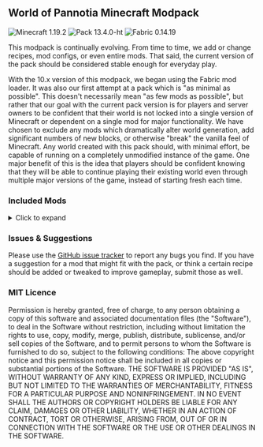## World of Pannotia Minecraft Modpack

![Minecraft 1.19.2](https://img.shields.io/badge/Minecraft-1.19.2-3a6.svg?style=flat-square)
![Pack 13.4.0-ht](https://img.shields.io/badge/Pack-13.4.0--ht-blue.svg?style=flat-square)
![Fabric 0.14.19](https://img.shields.io/badge/Fabric-0.14.19-c39.svg?style=flat-square)

This modpack is continually evolving. From time to time, we add or change recipes, mod configs, or even entire mods.
That said, the current version of the pack should be considered stable enough for everyday play.

With the 10.x version of this modpack, we began using the Fabric mod loader. It was also our
first attempt at a pack which is "as minimal as possible". This doesn't necessarily mean "as few
mods as possible", but rather that our goal with the current pack version is for players and server
owners to be confident that their world is not locked into a single version of Minecraft or
dependent on a single mod for major functionality. We have chosen to exclude any mods which
dramatically alter world generation, add significant numbers of new blocks, or otherwise "break" the
vanilla feel of Minecraft. Any world created with this pack should, with minimal effort, be capable
of running on a completely unmodified instance of the game. One major benefit of this is the idea
that players should be confident knowing that they will be able to continue playing their existing
world even through multiple major versions of the game, instead of starting fresh each time.

### Included Mods

<details>
    <summary>Click to expand</summary>
    <ul>
        <li><a href="https://www.curseforge.com/minecraft/mc-mods/actually-useful-smithing-table-fabric">Actually Useful Smithing Table [Fabric] (by zekk051)</a></li>
        <li><a href="https://www.curseforge.com/minecraft/mc-mods/additional-bars-fabric">Additional Bars [FABRIC] (by Gamma1772)</a></li>
        <li><a href="https://www.curseforge.com/minecraft/mc-mods/advanced-netherite-fabric">Advanced Netherite [FABRIC] (by AutovwDev)</a></li>
        <li><a href="https://www.curseforge.com/minecraft/mc-mods/advancedreborn">Advanced Reborn (Fabric) (by pitan76)</a></li>
        <li><a href="https://www.curseforge.com/minecraft/mc-mods/advancement-frames">Advancement Frames (by MehVahdJukaar)</a></li>
        <li><a href="https://www.curseforge.com/minecraft/mc-mods/advancement-screenshot">Advancement Screenshot (by Serilum)</a></li>
        <li><a href="https://www.curseforge.com/minecraft/mc-mods/advancementinfo">AdvancementInfo (by Giselbaer)</a></li>
        <li><a href="https://www.curseforge.com/minecraft/mc-mods/alivent-messenger">Aliven't Messenger (by A11v1r15)</a></li>
        <li><a href="https://www.curseforge.com/minecraft/mc-mods/all-arrows-infinity-fix">All Arrows Infinity Fix (by Jackbusters1)</a></li>
        <li><a href="https://www.curseforge.com/minecraft/mc-mods/all-stackable">AllStackable (Fabric) (by Conn_Lost)</a></li>
        <li><a href="https://www.curseforge.com/minecraft/mc-mods/amecs">Amecs (Fabric) (by Siphalor)</a></li>
        <li><a href="https://www.curseforge.com/minecraft/mc-mods/animal-feeding-trough">Animal Feeding Trough [Fabric | Forge | Quilt] (by Slexom)</a></li>
        <li><a href="https://www.curseforge.com/minecraft/mc-mods/animatica">Animatica (by FoundationGames)</a></li>
        <li><a href="https://www.curseforge.com/minecraft/mc-mods/antighost">AntiGhost (by Giselbaer)</a></li>
        <li><a href="https://www.curseforge.com/minecraft/mc-mods/appleskin">AppleSkin (by squeek502)</a></li>
        <li><a href="https://www.curseforge.com/minecraft/mc-mods/applied-botanics-addon">Applied Botanics Addon (by ramidzkh)</a></li>
        <li><a href="https://www.curseforge.com/minecraft/mc-mods/applied-energistics-2">Applied Energistics 2 (by AlgorithmX2)</a></li>
        <li><a href="https://www.curseforge.com/minecraft/mc-mods/architectury-api">Architectury API (Fabric/Forge) (by shedaniel)</a></li>
        <li><a href="https://www.curseforge.com/minecraft/mc-mods/arrp">ARRP (by one_point_o)</a></li>
        <li><a href="https://www.curseforge.com/minecraft/mc-mods/audioplayer">AudioPlayer (by henkelmax)</a></li>
        <li><a href="https://www.curseforge.com/minecraft/mc-mods/autorun-fabric">AutoRun (Fabric) (by Emonadeo)</a></li>
        <li><a href="https://www.curseforge.com/minecraft/mc-mods/axolotl-bucket-fix">Axolotl Bucket Fix (by colderlavalamp)</a></li>
        <li><a href="https://www.curseforge.com/minecraft/mc-mods/badpackets">bad packets (by badasintended)</a></li>
        <li><a href="https://www.curseforge.com/minecraft/mc-mods/balm-fabric">Balm (Fabric Edition) (by BlayTheNinth)</a></li>
        <li><a href="https://www.curseforge.com/minecraft/mc-mods/bartering-station">Bartering Station (by Fuzs_)</a></li>
        <li><a href="https://www.curseforge.com/minecraft/mc-mods/bclib">BCLib (by Quiqueck)</a></li>
        <li><a href="https://www.curseforge.com/minecraft/mc-mods/beenfo">Beenfo (by Giselbaer)</a></li>
        <li><a href="https://www.curseforge.com/minecraft/mc-mods/better-beacon">Better Beacon / Conduit (by sfort__)</a></li>
        <li><a href="https://www.curseforge.com/minecraft/mc-mods/better-mount-hud">Better Mount HUD (by Lortseam_)</a></li>
        <li><a href="https://www.curseforge.com/minecraft/mc-mods/better-ping-display-fabric">Better Ping Display [Fabric] (by Quintinity)</a></li>
        <li><a href="https://www.curseforge.com/minecraft/mc-mods/better-spawner-control">Better Spawner Control (by Serilum)</a></li>
        <li><a href="https://www.curseforge.com/minecraft/mc-mods/better-than-mending">Better Than Mending (by legobmw99)</a></li>
        <li><a href="https://www.curseforge.com/minecraft/mc-mods/better-third-person">Better Third Person (by Socolio)</a></li>
        <li><a href="https://www.curseforge.com/minecraft/mc-mods/blockmeterfabric">BlockMeterFabric (by ModProg)</a></li>
        <li><a href="https://www.curseforge.com/minecraft/mc-mods/boat-item-view">Boat Item View (by 50ap5ud5)</a></li>
        <li><a href="https://www.curseforge.com/minecraft/mc-mods/bobby">Bobby (by Johni0702)</a></li>
        <li><a href="https://www.curseforge.com/minecraft/mc-mods/bookshelf">Bookshelf (by DarkhaxDev)</a></li>
        <li><a href="https://www.curseforge.com/minecraft/mc-mods/borderless-mining">Borderless Mining (by comp500)</a></li>
        <li><a href="https://www.curseforge.com/minecraft/mc-mods/bosses-of-mass-destruction">Bosses of Mass Destruction (by Barribob)</a></li>
        <li><a href="https://www.curseforge.com/minecraft/mc-mods/botania-fabric">Botania (Fabric/Quilt) (by williewillus)</a></li>
        <li><a href="https://www.curseforge.com/minecraft/mc-mods/botany-pots">Botany Pots (by DarkhaxDev)</a></li>
        <li><a href="https://www.curseforge.com/minecraft/mc-mods/botany-pots-tiers">Botany Pots Tiers (by Ultramegaaa)</a></li>
        <li><a href="https://www.curseforge.com/minecraft/mc-mods/bottle-your-xp">Bottle Your Xp (by Serilum)</a></li>
        <li><a href="https://www.curseforge.com/minecraft/mc-mods/bottled-air">Bottled Air (by Serilum)</a></li>
        <li><a href="https://www.curseforge.com/minecraft/mc-mods/bottled-allays">Bottled Allays (by cyborg_pigeon)</a></li>
        <li><a href="https://www.curseforge.com/minecraft/mc-mods/bow-infinity-fix">Bow Infinity Fix (Forge/Fabric) (by Parker8283)</a></li>
        <li><a href="https://www.curseforge.com/minecraft/mc-mods/brewin-and-chewin-fabric">Brewin' And Chewin' [Fabric] (by MrSterner_)</a></li>
        <li><a href="https://www.curseforge.com/minecraft/mc-mods/building-wands">Building Wands (by nicguzzo)</a></li>
        <li><a href="https://www.curseforge.com/minecraft/mc-mods/capes">Fabric Capes (by VictorKohler)</a></li>
        <li><a href="https://www.curseforge.com/minecraft/mc-mods/cardinal-components">Cardinal Components (by UpcraftLP)</a></li>
        <li><a href="https://www.curseforge.com/minecraft/mc-mods/carpet">Carpet (by gnembon)</a></li>
        <li><a href="https://www.curseforge.com/minecraft/mc-mods/carpet-extra">Carpet Extra (by gnembon)</a></li>
        <li><a href="https://www.curseforge.com/minecraft/mc-mods/cauldron-dyeing">Cauldron Dyeing (by TibiNonEst)</a></li>
        <li><a href="https://www.curseforge.com/minecraft/mc-mods/charcoalplus">Charcoal+ [Fabric] (by Apis035)</a></li>
        <li><a href="https://www.curseforge.com/minecraft/mc-mods/charm-of-undying-fabric">Charm of Undying (Fabric 1.16.1 - 1.19.2) (by TheIllusiveC4)</a></li>
        <li><a href="https://www.curseforge.com/minecraft/mc-mods/chat-up">Chat Up! (by gnembon)</a></li>
        <li><a href="https://www.curseforge.com/minecraft/mc-mods/cherished-worlds-fabric">Cherished Worlds (Fabric 1.16.1 - 1.19.2) (by TheIllusiveC4)</a></li>
        <li><a href="https://www.curseforge.com/minecraft/mc-mods/cit-resewn">CIT Resewn (by SHsuperCM)</a></li>
        <li><a href="https://www.curseforge.com/minecraft/mc-mods/cleancut">CleanCut (by Rongmario)</a></li>
        <li><a href="https://www.curseforge.com/minecraft/mc-mods/cleanview-fabric">CleanView (Fabric) (by LainMI)</a></li>
        <li><a href="https://www.curseforge.com/minecraft/mc-mods/cloth-api">Cloth API (Fabric) (by shedaniel)</a></li>
        <li><a href="https://www.curseforge.com/minecraft/mc-mods/cloth-config">Cloth Config API (Fabric/Forge) (by shedaniel)</a></li>
        <li><a href="https://www.curseforge.com/minecraft/mc-mods/clumps">Clumps (by Jaredlll08)</a></li>
        <li><a href="https://www.curseforge.com/minecraft/mc-mods/collective">Collective (by Serilum)</a></li>
        <li><a href="https://www.curseforge.com/minecraft/mc-mods/colormatic">Colormatic (by kwertiTheCats)</a></li>
        <li><a href="https://www.curseforge.com/minecraft/mc-mods/comforts-fabric">Comforts (by TheIllusiveC4)</a></li>
        <li><a href="https://www.curseforge.com/minecraft/mc-mods/companion-fabric">Companion 🐕 (Fabric) (by Snownee_)</a></li>
        <li><a href="https://www.curseforge.com/minecraft/mc-mods/completeconfig">CompleteConfig (by Lortseam_)</a></li>
        <li><a href="https://www.curseforge.com/minecraft/mc-mods/compostables">Compostables (by yGlobalista)</a></li>
        <li><a href="https://www.curseforge.com/minecraft/mc-mods/composter-recomposted">Composter: ReComposted (by wondiws98)</a></li>
        <li><a href="https://www.curseforge.com/minecraft/mc-mods/concrete-conversion">Concrete Conversion (by mrp_v2)</a></li>
        <li><a href="https://www.curseforge.com/minecraft/mc-mods/conduits-prevent-drowned">Conduits Prevent Drowned (by Serilum)</a></li>
        <li><a href="https://www.curseforge.com/minecraft/mc-mods/conjuring">Conjuring (by gliscowo)</a></li>
        <li><a href="https://www.curseforge.com/minecraft/mc-mods/continuity">Continuity (by Pepper_Bell)</a></li>
        <li><a href="https://www.curseforge.com/minecraft/mc-mods/copper-hopper">Copper Hopper (by pcal43)</a></li>
        <li><a href="https://www.curseforge.com/minecraft/mc-mods/couplings">Couplings (by HeckinChloe)</a></li>
        <li><a href="https://www.curseforge.com/minecraft/mc-mods/crafting-tweaks-fabric">Crafting Tweaks (Fabric Edition) (by BlayTheNinth)</a></li>
        <li><a href="https://www.curseforge.com/minecraft/mc-mods/crawl">Crawl (Fabric) (by fewizz_)</a></li>
        <li><a href="https://www.curseforge.com/minecraft/mc-mods/croptopia">Croptopia (by thethonk)</a></li>
        <li><a href="https://www.curseforge.com/minecraft/mc-mods/crying-portals">Crying Portals (by Serilum)</a></li>
        <li><a href="https://www.curseforge.com/minecraft/mc-mods/custom-entity-models-cem">Custom Entity Models (CEM) (by dorianpb)</a></li>
        <li><a href="https://www.curseforge.com/minecraft/mc-mods/cycle-paintings">Cycle Paintings (by Serilum)</a></li>
        <li><a href="https://www.curseforge.com/minecraft/mc-mods/daily-dad">Daily Dad (by Mrbysco)</a></li>
        <li><a href="https://www.curseforge.com/minecraft/mc-mods/dank-storage-fabric">Dank Storage Fabric (by tfarecnim)</a></li>
        <li><a href="https://www.curseforge.com/minecraft/mc-mods/dark-paintings">Dark Paintings (by DarkhaxDev)</a></li>
        <li><a href="https://www.curseforge.com/minecraft/mc-mods/dark-utilities">Dark Utilities (by DarkhaxDev)</a></li>
        <li><a href="https://www.curseforge.com/minecraft/mc-mods/debugify">Debugify (by XanderIsDev)</a></li>
        <li><a href="https://www.curseforge.com/minecraft/mc-mods/decorative-blocks">Decorative Blocks (by stohun)</a></li>
        <li><a href="https://www.curseforge.com/minecraft/mc-mods/deeperdarker">Deeper and Darker (by KyaniteMods)</a></li>
        <li><a href="https://www.curseforge.com/minecraft/mc-mods/deepslate-instamine">Deepslate Instamine - Fabric/Forge (by nicguzzo)</a></li>
        <li><a href="https://www.curseforge.com/minecraft/mc-mods/deepslatecutting">DeepslateCutting (by NoComment1105)</a></li>
        <li><a href="https://www.curseforge.com/minecraft/mc-mods/diggus-maximus">Diggus Maximus (by Kyrptonaught)</a></li>
        <li><a href="https://www.curseforge.com/minecraft/mc-mods/discontinuous-beacon-beams">Discontinuous Beacon Beams (by supersaiyansubtlety)</a></li>
        <li><a href="https://www.curseforge.com/minecraft/mc-mods/dismount-entity">Dismount Entity (by Serilum)</a></li>
        <li><a href="https://beta.curseforge.com/minecraft/mc-mods/doodads-fabric">Doodads [Fabric] (by thearcanepigeon)</a></li>
        <li><a href="https://www.curseforge.com/minecraft/mc-mods/dynamic-fps">Dynamic FPS (by juliand665)</a></li>
        <li><a href="https://www.curseforge.com/minecraft/mc-mods/easy-magic">Easy Magic (by Fuzs_)</a></li>
        <li><a href="https://www.curseforge.com/minecraft/mc-mods/eden-ring">Eden Ring (by paulevs)</a></li>
        <li><a href="https://www.curseforge.com/minecraft/mc-mods/edibles">Edibles (by Serilum)</a></li>
        <li><a href="https://www.curseforge.com/minecraft/mc-mods/effectsleft-fabric">EffectsLeft (Fabric/Quilt) (by CoolSimulations)</a></li>
        <li><a href="https://www.curseforge.com/minecraft/mc-mods/elytra-slot-fabric">Elytra Slot (Fabric) (by TheIllusiveC4)</a></li>
        <li><a href="https://www.curseforge.com/minecraft/mc-mods/emerald-geodes">More Geodes (by TheDeathlyCow)</a></li>
        <li><a href="https://www.curseforge.com/minecraft/mc-mods/enchancement">Enchancement (by MoriyaShiine)</a></li>
        <li><a href="https://www.curseforge.com/minecraft/mc-mods/enchant-the-rainbow">Enchant the Rainbow (by Pepperoni__Jabroni__)</a></li>
        <li><a href="https://www.curseforge.com/minecraft/mc-mods/enchantment-descriptions">Enchantment Descriptions (by DarkhaxDev)</a></li>
        <li><a href="https://www.curseforge.com/minecraft/mc-mods/enchantment-numbers-fix">Enchantment Numbers Fix (by chimericdream)</a></li>
        <li><a href="https://www.curseforge.com/minecraft/mc-mods/end-goblin-traders-fabric">End Goblin Traders (Fabric) (by jab125twitchy)</a></li>
        <li><a href="https://www.curseforge.com/minecraft/mc-mods/enhanced-block-entities">Enhanced Block Entities (by FoundationGames)</a></li>
        <li><a href="https://www.curseforge.com/minecraft/mc-mods/enhanced-mob-spawners">Enhanced Mob Spawners (by BR4NDER5)</a></li>
        <li><a href="https://www.curseforge.com/minecraft/mc-mods/entityculling">Entity Culling Fabric/Forge (by tr9zw)</a></li>
        <li><a href="https://www.curseforge.com/minecraft/mc-mods/entity-texture-features-fabric">Entity Texture Features - [Fabric & Forge] (by traben_0)</a></li>
        <li><a href="https://www.curseforge.com/minecraft/mc-mods/expanded-delight">Expanded Delight [Fabric] (by ianm1647)</a></li>
        <li><a href="https://www.curseforge.com/minecraft/mc-mods/explorers-compass">Explorer's Compass (by Chaosyr)</a></li>
        <li><a href="https://www.curseforge.com/minecraft/mc-mods/extended-bone-meal">Extended Bone Meal (by Serilum)</a></li>
        <li><a href="https://www.curseforge.com/minecraft/mc-mods/extra-origins">Extra Origins (by MoriyaShiine)</a></li>
        <li><a href="https://www.curseforge.com/minecraft/mc-mods/extreme-sound-muffler-fabric-official">Extreme sound muffler (Fabric) Official (by LeoBeliik)</a></li>
        <li><a href="https://www.curseforge.com/minecraft/mc-mods/fabricskyboxes">FabricSkyboxes (by AMereBagatelle)</a></li>
        <li><a href="https://www.curseforge.com/minecraft/mc-mods/fabricskyboxes-interop">FabricSkyBoxes Interop (by FlashyReese)</a></li>
        <li><a href="https://www.curseforge.com/minecraft/mc-mods/fabric-api">Fabric API (by modmuss50)</a></li>
        <li><a href="https://www.curseforge.com/minecraft/mc-mods/fabric-dispenser-cauldron">Fabric Dispenser Cauldron (by Frekvens1)</a></li>
        <li><a href="https://www.curseforge.com/minecraft/mc-mods/fabric-furnaces">Fabric Furnaces (by Draylar1)</a></li>
        <li><a href="https://www.curseforge.com/minecraft/mc-mods/fabric-language-kotlin">Fabric Language Kotlin (by modmuss50)</a></li>
        <li><a href="https://www.curseforge.com/minecraft/mc-mods/fabric-reinforced-obsidian">Fabric Reinforced Obsidian (by yGlobalista)</a></li>
        <li><a href="https://www.curseforge.com/minecraft/mc-mods/fabric-rings-of-ascension">Rings of Ascension (Fabric) (by Focamacho)</a></li>
        <li><a href="https://www.curseforge.com/minecraft/mc-mods/fabrishot">Fabrishot (by ramidzkh)</a></li>
        <li><a href="https://www.curseforge.com/minecraft/mc-mods/falling-leaves-fabric">Falling Leaves (Fabric) (by RandomMcSomethin)</a></li>
        <li><a href="https://www.curseforge.com/minecraft/mc-mods/fancysporeblossom">FancySporeBlossom (by VoidedMirror)</a></li>
        <li><a href="https://www.curseforge.com/minecraft/mc-mods/farmers-delight-fabric">Farmer's Delight [Fabric] (by NewHoryzon)</a></li>
        <li><a href="https://www.curseforge.com/minecraft/mc-mods/ferritecore-fabric">FerriteCore (Fabric) (by malte0811)</a></li>
        <li><a href="https://www.curseforge.com/minecraft/mc-mods/fire-spread-tweaks">Fire Spread Tweaks (by Serilum)</a></li>
        <li><a href="https://www.curseforge.com/minecraft/mc-mods/fix-experience-bug">Fix Experience Bug (now with FABRIC and FORGE versions) (by MacTso)</a></li>
        <li><a href="https://www.curseforge.com/minecraft/mc-mods/flower-patch">Flower Patch (by Mrbysco)</a></li>
        <li><a href="https://www.curseforge.com/minecraft/mc-mods/forge-config-api-port-fabric">Forge Config API Port (by Fuzs_)</a></li>
        <li><a href="https://www.curseforge.com/minecraft/mc-mods/frame-api">🔨 Frame API (by andantet)</a></li>
        <li><a href="https://www.curseforge.com/minecraft/mc-mods/gamma-utils">Gamma Utils (by Sjouwer)</a></li>
        <li><a href="https://www.curseforge.com/minecraft/mc-mods/geckolib">GeckoLib (by ThanosGecko)</a></li>
        <li><a href="https://www.curseforge.com/minecraft/mc-mods/goblin-traders-fabric">Goblin Traders (Fabric) (by jab125twitchy)</a></li>
        <li><a href="https://www.curseforge.com/minecraft/mc-mods/grass-seeds">Grass Seeds (by Serilum)</a></li>
        <li><a href="https://www.curseforge.com/minecraft/mc-mods/grind-enchantments">Grind Enchantments (by mschae23)</a></li>
        <li><a href="https://www.curseforge.com/minecraft/mc-mods/guard-villagers-fabric">Guard Villagers (Fabric/Quilt) (by MrSterner_)</a></li>
        <li><a href="https://www.curseforge.com/minecraft/mc-mods/gui-followers">GUI Followers (by Serilum)</a></li>
        <li><a href="https://www.curseforge.com/minecraft/mc-mods/hand-over-your-items">Hand Over Your Items (by Serilum)</a></li>
        <li><a href="https://www.curseforge.com/minecraft/mc-mods/health-overlay-fabric">Health Overlay (Fabric) (by Terrails)</a></li>
        <li><a href="https://www.curseforge.com/minecraft/mc-mods/hearty-trinkets">Hearty Trinkets (by traverse_joe)</a></li>
        <li><a href="https://www.curseforge.com/minecraft/mc-mods/here-be-no-dragons">Here be no Dragons! (by kb1000)</a></li>
        <li><a href="https://www.curseforge.com/minecraft/mc-mods/hoe-tweaks">Hoe Tweaks (by Serilum)</a></li>
        <li><a href="https://www.curseforge.com/minecraft/mc-mods/hopper-xtreme">Hopper X-Treme (by chimericdream)</a></li>
        <li><a href="https://www.curseforge.com/minecraft/mc-mods/horsestatsvanilla">Horse Stats Vanilla (Fabric) (by TeaJ4y)</a></li>
        <li><a href="https://www.curseforge.com/minecraft/mc-mods/ice-prevents-crop-growth">Ice Prevents Crop Growth (by Serilum)</a></li>
        <li><a href="https://www.curseforge.com/minecraft/mc-mods/iceberg-fabric">Iceberg [Fabric] (by Grend_G)</a></li>
        <li><a href="https://www.curseforge.com/minecraft/mc-mods/immersive-weathering-fabric">Immersive Weathering [FABRIC] (by OrdanaryMods)</a></li>
        <li><a href="https://www.curseforge.com/minecraft/mc-mods/incendium">Incendium (by Starmute)</a></li>
        <li><a href="https://www.curseforge.com/minecraft/mc-mods/indium">Indium (by comp500)</a></li>
        <li><a href="https://www.curseforge.com/minecraft/mc-mods/infinity-water-bucket">Infinity Water Bucket (by CoolSimulations)</a></li>
        <li><a href="https://www.curseforge.com/minecraft/mc-mods/ingredient-extension-api">Ingredient Extension API (by Jaredlll08)</a></li>
        <li><a href="https://www.curseforge.com/minecraft/mc-mods/inventory-profiles-next">Inventory Profiles Next (by mirinimi)</a></li>
        <li><a href="https://www.curseforge.com/minecraft/mc-mods/inventory-totem">Inventory Totem (by Serilum)</a></li>
        <li><a href="https://www.curseforge.com/minecraft/mc-mods/item-highlighter-fabric">Item Highlighter [Fabric] (by Grend_G)</a></li>
        <li><a href="https://www.curseforge.com/minecraft/mc-mods/item-model-fix">Item Model Fix (Fabric) (by Pepper_Bell)</a></li>
        <li><a href="https://www.curseforge.com/minecraft/mc-mods/jamlib">JamLib (by jamalam360)</a></li>
        <li><a href="https://www.curseforge.com/minecraft/mc-mods/just-player-heads">Just Player Heads (by Serilum)</a></li>
        <li><a href="https://www.curseforge.com/minecraft/mc-mods/keep-my-soil-tilled">Keep My Soil Tilled (by Serilum)</a></li>
        <li><a href="https://www.curseforge.com/minecraft/mc-mods/keepheadnames">Keep Head Names (Fabric/Forge) (by Fourmisain)</a></li>
        <li><a href="https://www.curseforge.com/minecraft/mc-mods/kelp-fertilizer">Kelp Fertilizer (by Serilum)</a></li>
        <li><a href="https://www.curseforge.com/minecraft/mc-mods/kiwi-fabric">Kiwi 🥝 (Fabric) (by Snownee_)</a></li>
        <li><a href="https://www.curseforge.com/minecraft/mc-mods/kleeslabs-fabric">KleeSlabs (Fabric Edition) (by BlayTheNinth)</a></li>
        <li><a href="https://www.curseforge.com/minecraft/mc-mods/kubejs">KubeJS (by LatvianModder)</a></li>
        <li><a href="https://www.curseforge.com/minecraft/mc-mods/lambdabettergrass">LambdaBetterGrass (by LambdAurora)</a></li>
        <li><a href="https://www.curseforge.com/minecraft/mc-mods/lambdynamiclights">LambDynamicLights (by LambdAurora)</a></li>
        <li><a href="https://www.curseforge.com/minecraft/mc-mods/language-reload">Language Reload (by Jerozgen)</a></li>
        <li><a href="https://www.curseforge.com/minecraft/mc-mods/lazydfu">LazyDFU (by tuxed)</a></li>
        <li><a href="https://www.curseforge.com/minecraft/mc-mods/lets-do-wine">Let's do Wine! (by satisfyL)</a></li>
        <li><a href="https://www.curseforge.com/minecraft/mc-mods/libipn">libIPN (by mirinimi)</a></li>
        <li><a href="https://www.curseforge.com/minecraft/mc-mods/linked-storage">Linked Storage (by Kyrptonaught)</a></li>
        <li><a href="https://www.curseforge.com/minecraft/mc-mods/litematica">Litematica (by masady)</a></li>
        <li><a href="https://www.curseforge.com/minecraft/mc-mods/litematica-tool">Litematica Tool (Forge and Fabric) (by finndog_123)</a></li>
        <li><a href="https://www.curseforge.com/minecraft/mc-mods/lithium">Lithium (Fabric) (by jellysquid3_)</a></li>
        <li><a href="https://www.curseforge.com/minecraft/mc-mods/lootr-fabric">Lootr (Fabric) (by Noobanidus)</a></li>
        <li><a href="https://www.curseforge.com/minecraft/mc-mods/luggage">Luggage (by GizmoTheMoonPig)</a></li>
        <li><a href="https://www.curseforge.com/minecraft/mc-mods/macaws-bridges">Macaw's Bridges (by sketch_macaw)</a></li>
        <li><a href="https://www.curseforge.com/minecraft/mc-mods/macaws-doors">Macaw's Doors (by sketch_macaw)</a></li>
        <li><a href="https://www.curseforge.com/minecraft/mc-mods/macaws-fences-and-walls">Macaw's Fences and Walls (by sketch_macaw)</a></li>
        <li><a href="https://www.curseforge.com/minecraft/mc-mods/macaws-paths-and-pavings">Macaw's Paths and Pavings (by sketch_macaw)</a></li>
        <li><a href="https://www.curseforge.com/minecraft/mc-mods/macaws-windows">Macaw's Windows (by sketch_macaw)</a></li>
        <li><a href="https://www.curseforge.com/minecraft/mc-mods/magnum-torch-forge">Magnum Torch (by Fuzs_)</a></li>
        <li><a href="https://www.curseforge.com/minecraft/mc-mods/main-menu-credits">Main Menu Credits (by XanderIsDev)</a></li>
        <li><a href="https://www.curseforge.com/minecraft/mc-mods/malilib">MaLiLib (by masady)</a></li>
        <li><a href="https://www.curseforge.com/minecraft/mc-mods/mavapi">More Axolotl Variants API (by AkashiiKun69)</a></li>
        <li><a href="https://www.curseforge.com/minecraft/mc-mods/mavm">More Axolotl Variants Mod (by AkashiiKun69)</a></li>
        <li><a href="https://www.curseforge.com/minecraft/mc-mods/mcpitanlibarch">MCPitanLibarch (Fabric/Forge) (by pitan76)</a></li>
        <li><a href="https://www.curseforge.com/minecraft/mc-mods/mega-cells">MEGA Cells (by 62831853)</a></li>
        <li><a href="https://www.curseforge.com/minecraft/mc-mods/megane">megane (by badasintended)</a></li>
        <li><a href="https://www.curseforge.com/minecraft/mc-mods/memoryleakfix">MemoryLeakFix (by FX_PR0CESS)</a></li>
        <li><a href="https://www.curseforge.com/minecraft/mc-mods/midnightlib">MidnightLib (by TeamMidnightDust)</a></li>
        <li><a href="https://www.curseforge.com/minecraft/mc-mods/minekea-fabric">Minekea (Fabric) (by chimericdream)</a></li>
        <li><a href="https://www.curseforge.com/minecraft/mc-mods/miniblock-merchants">Miniblock Merchants (by chimericdream)</a></li>
        <li><a href="https://www.curseforge.com/minecraft/mc-mods/minihud">MiniHUD (by masady)</a></li>
        <li><a href="https://www.curseforge.com/minecraft/mc-mods/mmmmmmmmmmmm">MmmMmmMmmMmm (Target Dummy) (by MehVahdJukaar)</a></li>
        <li><a href="https://www.curseforge.com/minecraft/mc-mods/mob-catcher-fabric">Mob Catcher [FABRIC/FORGE] (by kwpugh)</a></li>
        <li><a href="https://www.curseforge.com/minecraft/mc-mods/modmenu">Mod Menu (by ProspectorDev)</a></li>
        <li><a href="https://www.curseforge.com/minecraft/mc-mods/more-banner-features">More Banner Features (by KxmischesDomi)</a></li>
        <li><a href="https://www.curseforge.com/minecraft/mc-mods/more-banner-layers">More banner layers (by MisionThi)</a></li>
        <li><a href="https://www.curseforge.com/minecraft/mc-mods/more-brewable-potions">More Brewable Potions (by MR_LOLF_)</a></li>
        <li><a href="https://www.curseforge.com/minecraft/mc-mods/more-frogs-fabric">More Frogs - Fabric/Quilt/Forge (by frikinjay1)</a></li>
        <li><a href="https://www.curseforge.com/minecraft/mc-mods/more-villagers-fabric">More Villagers [Fabric] (by SameDifferent)</a></li>
        <li><a href="https://www.curseforge.com/minecraft/mc-mods/naturally-charged-creepers">Naturally Charged Creepers (by Serilum)</a></li>
        <li><a href="https://www.curseforge.com/minecraft/mc-mods/natures-compass">Nature's Compass (by Chaosyr)</a></li>
        <li><a href="https://www.curseforge.com/minecraft/mc-mods/netherportalfix-fabric">NetherPortalFix (Fabric Edition) (by BlayTheNinth)</a></li>
        <li><a href="https://www.curseforge.com/minecraft/mc-mods/nethers-delight-fabric">Nether's Delight (Fabric) (by StevePlayzz_)</a></li>
        <li><a href="https://www.curseforge.com/minecraft/mc-mods/nimble-fabric">Nimble (Fabric) (by Snownee_)</a></li>
        <li><a href="https://www.curseforge.com/minecraft/mc-mods/no-enchant-cap">No Enchant Cap (by AmyMialee)</a></li>
        <li><a href="https://www.curseforge.com/minecraft/mc-mods/no-fade">No Fade (by UltimateBoomer)</a></li>
        <li><a href="https://www.curseforge.com/minecraft/mc-mods/norecipebook-fabric">No Recipe Book (Fabric) (by Grayray_75)</a></li>
        <li><a href="https://www.curseforge.com/minecraft/mc-mods/not-enough-crashes">Not Enough Crashes (Fabric) (by NatanFudge)</a></li>
        <li><a href="https://www.curseforge.com/minecraft/mc-mods/nullscape">Nullscape (by Starmute)</a></li>
        <li><a href="https://www.curseforge.com/minecraft/mc-mods/open-loader">Open Loader (by DarkhaxDev)</a></li>
        <li><a href="https://www.curseforge.com/minecraft/mc-mods/open-parties-and-claims">Open Parties and Claims (by xaero96)</a></li>
        <li><a href="https://www.curseforge.com/minecraft/mc-mods/openblocks-elevator-fabric">OpenBlocks Elevator (Fabric) (by farruchoo)</a></li>
        <li><a href="https://www.curseforge.com/minecraft/mc-mods/optigui">OptiGUI (by opekope2)</a></li>
        <li><a href="https://www.curseforge.com/minecraft/mc-mods/origins">Origins (Fabric) (by Apace100)</a></li>
        <li><a href="https://www.curseforge.com/minecraft/mc-mods/overweight-farming">Overweight Farming (by agentmhkskg)</a></li>
        <li><a href="https://www.curseforge.com/minecraft/mc-mods/owo-lib">oωo (owo-lib) (by gliscowo)</a></li>
        <li><a href="https://www.curseforge.com/minecraft/mc-mods/patchouli-fabric">Patchouli (Fabric/Quilt) (by williewillus)</a></li>
        <li><a href="https://www.curseforge.com/minecraft/mc-mods/pehkui">Pehkui (by Virtuoel)</a></li>
        <li><a href="https://www.curseforge.com/minecraft/mc-mods/pick-up-notifier">Pick Up Notifier (by Fuzs_)</a></li>
        <li><a href="https://www.curseforge.com/minecraft/mc-mods/pig-pen-cipher">Pig Pen Cipher (by DarkhaxDev)</a></li>
        <li><a href="https://www.curseforge.com/minecraft/mc-mods/polymorph-fabric">Polymorph (Fabric) (by TheIllusiveC4)</a></li>
        <li><a href="https://www.curseforge.com/minecraft/mc-mods/probably-chests">Probably Chests (by TheArcanePigeon)</a></li>
        <li><a href="https://www.curseforge.com/minecraft/mc-mods/puzzles-lib">Puzzles Lib (by Fuzs_)</a></li>
        <li><a href="https://www.curseforge.com/minecraft/mc-mods/quarry-reborn">Quarry Reborn (by TED_inc)</a></li>
        <li><a href="https://www.curseforge.com/minecraft/mc-mods/rain-be-gone-ritual">Rain Be Gone Ritual (by Serilum)</a></li>
        <li><a href="https://www.curseforge.com/minecraft/mc-mods/random-bone-meal-flowers">Random Bone Meal Flowers (by Serilum)</a></li>
        <li><a href="https://www.curseforge.com/minecraft/mc-mods/reacharound">Reacharound (by spAnser)</a></li>
        <li><a href="https://www.curseforge.com/minecraft/mc-mods/reborncore">Reborn Core (by modmuss50)</a></li>
        <li><a href="https://www.curseforge.com/minecraft/mc-mods/reeses-sodium-options">Reese's Sodium Options (by FlashyReese)</a></li>
        <li><a href="https://www.curseforge.com/minecraft/mc-mods/reinforced-barrels">Reinforced Barrels (by atonkish)</a></li>
        <li><a href="https://www.curseforge.com/minecraft/mc-mods/reinforced-chests">Reinforced Chests (by atonkish)</a></li>
        <li><a href="https://www.curseforge.com/minecraft/mc-mods/reinforced-shulker-boxes">Reinforced Shulker Boxes (by atonkish)</a></li>
        <li><a href="https://www.curseforge.com/minecraft/mc-mods/revelationary">Revelationary (by DaFuqsy)</a></li>
        <li><a href="https://www.curseforge.com/minecraft/mc-mods/rhino">Rhino (by LatvianModder)</a></li>
        <li><a href="https://www.curseforge.com/minecraft/mc-mods/rightclickharvest">RightClickHarvest (by jamalam360)</a></li>
        <li><a href="https://www.curseforge.com/minecraft/mc-mods/roughly-enough-items">Roughly Enough Items Fabric/Forge (REI) (by shedaniel)</a></li>
        <li><a href="https://www.curseforge.com/minecraft/mc-mods/roughly-enough-loot-tables">Roughly Enough Loot Tables (by GrigLog)</a></li>
        <li><a href="https://www.curseforge.com/minecraft/mc-mods/roughly-enough-professions-rep">Roughly Enough Professions (REP) (by Mrbysco)</a></li>
        <li><a href="https://www.curseforge.com/minecraft/mc-mods/roughly-enough-trades">Roughly Enough Trades (by GrigLog)</a></li>
        <li><a href="https://www.curseforge.com/minecraft/mc-mods/rpg-origins">RPG Origins (by DaBananaCat)</a></li>
        <li><a href="https://www.curseforge.com/minecraft/mc-mods/runelic">Runelic (by DarkhaxDev)</a></li>
        <li><a href="https://www.curseforge.com/minecraft/mc-mods/scaffolding-drops-nearby">Scaffolding Drops Nearby (by Serilum)</a></li>
        <li><a href="https://www.curseforge.com/minecraft/mc-mods/see-through-lava-water">See Through Water/Lava (by spoorn)</a></li>
        <li><a href="https://www.curseforge.com/minecraft/mc-mods/selene">Moonlight Lib (by MehVahdJukaar)</a></li>
        <li><a href="https://www.curseforge.com/minecraft/mc-mods/smooth-chunk-save">Server Performance - Smooth Chunk Save[Forge/Fabric] (by someaddon)</a></li>
        <li><a href="https://www.curseforge.com/minecraft/mc-mods/servux">Servux (by masady)</a></li>
        <li><a href="https://www.curseforge.com/minecraft/mc-mods/sheep-consistency">Sheep Consistency (by IMS21)</a></li>
        <li><a href="https://www.curseforge.com/minecraft/mc-mods/shulker-box-slot-fabric">Shulker Box Slot (Fabric) (by TheIllusiveC4)</a></li>
        <li><a href="https://www.curseforge.com/minecraft/mc-mods/simple-copper-pipes">Simple Copper Pipes (by AViewFromTheTop)</a></li>
        <li><a href="https://www.curseforge.com/minecraft/mc-mods/simple-voice-chat">Simple Voice Chat (by henkelmax)</a></li>
        <li><a href="https://www.curseforge.com/minecraft/mc-mods/skylib">SkyLib (by SkylorBeck)</a></li>
        <li><a href="https://www.curseforge.com/minecraft/mc-mods/slight-gui-modifications">'Slight' Gui Modifications (by shedaniel)</a></li>
        <li><a href="https://www.curseforge.com/minecraft/mc-mods/smaller-nether-portals">Smaller Nether Portals (by Serilum)</a></li>
        <li><a href="https://www.curseforge.com/minecraft/mc-mods/smooth-boot">Smooth Boot (Fabric) (by UltimateBoomer)</a></li>
        <li><a href="https://www.curseforge.com/minecraft/mc-mods/smooth-scrolling-everywhere-fabric">Smooth Scrolling Everywhere (Fabric) (by shedaniel)</a></li>
        <li><a href="https://www.curseforge.com/minecraft/mc-mods/sodium">Sodium (by jellysquid3_)</a></li>
        <li><a href="https://www.curseforge.com/minecraft/mc-mods/sodium-extra">Sodium Extra (by FlashyReese)</a></li>
        <li><a href="https://www.curseforge.com/minecraft/mc-mods/softer-hay-bales">Softer Hay Bales (by Serilum)</a></li>
        <li><a href="https://www.curseforge.com/minecraft/mc-mods/spectrum">Spectrum (by DaFuqsy)</a></li>
        <li><a href="https://www.curseforge.com/minecraft/mc-mods/sponj-fabric">Sponj (Fabric) (by chimericdream)</a></li>
        <li><a href="https://www.curseforge.com/minecraft/mc-mods/starlight">Starlight (Fabric) (by Spottedstar)</a></li>
        <li><a href="https://www.curseforge.com/minecraft/mc-mods/superflat-world-no-slimes">Superflat World No Slimes (by Serilum)</a></li>
        <li><a href="https://www.curseforge.com/minecraft/mc-mods/supplementaries">Supplementaries (by MehVahdJukaar)</a></li>
        <li><a href="https://www.curseforge.com/minecraft/mc-mods/surface-mushrooms">Surface Mushrooms (by Serilum)</a></li>
        <li><a href="https://www.curseforge.com/minecraft/mc-mods/techreborn">Tech Reborn (by modmuss50)</a></li>
        <li><a href="https://www.curseforge.com/minecraft/mc-mods/tech-reborn-patchouli">Tech Reborn Patchouli (by Ayutac)</a></li>
        <li><a href="https://www.curseforge.com/minecraft/mc-mods/tellme">TellMe (by masady)</a></li>
        <li><a href="https://www.curseforge.com/minecraft/mc-mods/terralith">Terralith (by Starmute)</a></li>
        <li><a href="https://www.curseforge.com/minecraft/mc-mods/terralith-biome-language-support-tbls">Terralith Biome Language Support (TBLS) (by TheBuzzGod)</a></li>
        <li><a href="https://www.curseforge.com/minecraft/mc-mods/thonkutil">ThonkUtil (by jab125twitchy)</a></li>
        <li><a href="https://www.curseforge.com/minecraft/mc-mods/totem-of-dying">Totem Of Dying (by zerokun265)</a></li>
        <li><a href="https://www.curseforge.com/minecraft/mc-mods/trade-cycling">Trade Cycling (by henkelmax)</a></li>
        <li><a href="https://www.curseforge.com/minecraft/mc-mods/trading-post">Trading Post (by Fuzs_)</a></li>
        <li><a href="https://www.curseforge.com/minecraft/mc-mods/trajectory-preview-fabric">Trajectory preview [Fabric] (by Alexiy_Orlov)</a></li>
        <li><a href="https://www.curseforge.com/minecraft/mc-mods/trample-no-more">Trample No More (by DarkhaxDev)</a></li>
        <li><a href="https://www.curseforge.com/minecraft/mc-mods/trashslot-fabric-edition">TrashSlot (Fabric Edition) (by BlayTheNinth)</a></li>
        <li><a href="https://www.curseforge.com/minecraft/mc-mods/trinkets">Trinkets (Fabric) (by EmilyPloszaj)</a></li>
        <li><a href="https://www.curseforge.com/minecraft/mc-mods/tweakeroo">Tweakeroo (by masady)</a></li>
        <li><a href="https://www.curseforge.com/minecraft/mc-mods/twigs">Twigs (by ninnih_)</a></li>
        <li><a href="https://www.curseforge.com/minecraft/mc-mods/villagertweaks">VillagerTweaks (by chimericdream)</a></li>
        <li><a href="https://www.curseforge.com/minecraft/mc-mods/visual-workbench">Visual Workbench (by Fuzs_)</a></li>
        <li><a href="https://www.curseforge.com/minecraft/mc-mods/visuality">Visuality (by PinkGoosik)</a></li>
        <li><a href="https://www.curseforge.com/minecraft/mc-mods/voidtotem-fabric">Void Totem (Fabric) (by Affehund)</a></li>
        <li><a href="https://www.curseforge.com/minecraft/mc-mods/waystones-fabric">Waystones (Fabric Edition) (by BlayTheNinth)</a></li>
        <li><a href="https://www.curseforge.com/minecraft/mc-mods/wi-zoom">WI Zoom (by alexander9892)</a></li>
        <li><a href="https://www.curseforge.com/minecraft/mc-mods/wthit">WTHIT (by badasintended)</a></li>
        <li><a href="https://www.curseforge.com/minecraft/mc-mods/xaeros-minimap">Xaero's Minimap (by xaero96)</a></li>
        <li><a href="https://www.curseforge.com/minecraft/texture-packs/xaeros-minimap-modded-support">Xaero's Minimap - Modded Support (by babybluetit)</a></li>
        <li><a href="https://www.curseforge.com/minecraft/mc-mods/xaeros-world-map">Xaero's World Map (by xaero96)</a></li>
        <li><a href="https://www.curseforge.com/minecraft/mc-mods/xp-obelisk">XP Obelisk (by Meridanus)</a></li>
        <li><a href="https://www.curseforge.com/minecraft/mc-mods/xp-obelisk-additions">XP Obelisk Additions (by Meridanus)</a></li>
        <li><a href="https://www.curseforge.com/minecraft/mc-mods/yacl">YetAnotherConfigLib (by XanderIsDev)</a></li>
        <li><a href="https://www.curseforge.com/minecraft/mc-mods/youre-in-grave-danger">You're in Grave Danger (by b1n_ry)</a></li>
    </ul>
</details>

### Issues & Suggestions

Please use the [GitHub issue tracker](https://github.com/chimericdream/WorldOfPannotia-MC-Modpack/issues) to report any
bugs you find. If you have a suggestion for a mod that might fit with the pack, or think a certain recipe should be
added or tweaked to improve gameplay, submit those as well.

### MIT Licence

Permission is hereby granted, free of charge, to any person obtaining a copy of this software and associated
documentation files (the "Software"), to deal in the Software without restriction, including without limitation the
rights to use, copy, modify, merge, publish, distribute, sublicense, and/or sell copies of the Software, and to permit
persons to whom the Software is furnished to do so, subject to the following conditions: The above copyright notice and
this permission notice shall be included in all copies or substantial portions of the Software. THE SOFTWARE IS
PROVIDED "AS IS", WITHOUT WARRANTY OF ANY KIND, EXPRESS OR IMPLIED, INCLUDING BUT NOT LIMITED TO THE WARRANTIES OF
MERCHANTABILITY, FITNESS FOR A PARTICULAR PURPOSE AND NONINFRINGEMENT. IN NO EVENT SHALL THE AUTHORS OR COPYRIGHT
HOLDERS BE LIABLE FOR ANY CLAIM, DAMAGES OR OTHER LIABILITY, WHETHER IN AN ACTION OF CONTRACT, TORT OR OTHERWISE,
ARISING FROM, OUT OF OR IN CONNECTION WITH THE SOFTWARE OR THE USE OR OTHER DEALINGS IN THE SOFTWARE.
